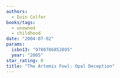 ```yaml
---
authors:
  - Eoin Colfer
books/tags:
  - unowned
  - childhood
date: "2004-07-02"
params:
  isbn13: "9780786852895"
  year: "2005"
star_rating: 0
title: "The Artemis Fowl: Opal Deception"
---
```


<!--more-->
